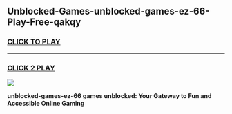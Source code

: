 
## Unblocked-Games-unblocked-games-ez-66-Play-Free-qakqy
<h3>
<a href="https://premium76.site?title=unblocked-games-ez-66&ref=20A">CLICK TO PLAY</a></h3>
<hr>

<h3>
<a href="https://premium76.site?title=unblocked-games-ez-66&ref=20A">CLICK 2 PLAY</a>
  
</h3>

<a href="https://premium76.site?title=unblocked-games-ez-66&ref=20A"><img src="https://clearcache.store/games.png"></a>


**unblocked-games-ez-66 games unblocked: Your Gateway to Fun and Accessible Online Gaming**
